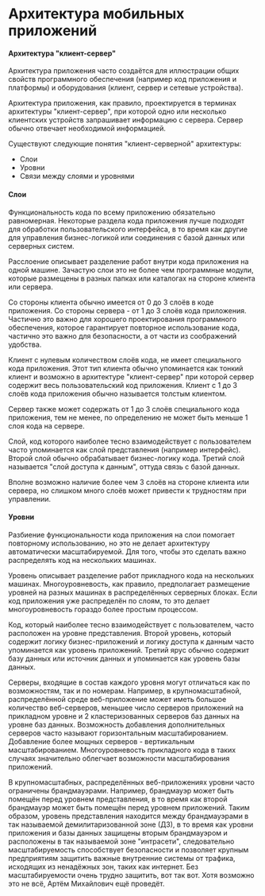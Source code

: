 # Архитектура мобильных приложений

#### Архитектура "клиент-сервер"

Архитектура приложения часто создаётся для иллюстрации общих свойств программного обеспечения (например код приложения и платформы) и оборудования (клиент, сервер и сетевые устройства).

Архитектура приложения, как правило, проектируется в терминах архитектуры "клиент-сервер", при которой одно или несколько клиентских устройств запрашивает информацию с сервера. Сервер обычно отвечает необходимой информацией.

Существуют следующие понятия "клиент-серверной" архитектуры:

- Слои 
- Уровни 
- Связи между слоями и уровнями

#### Слои

Функциональность кода по всему приложению обязательно равномерная. Некоторые раздела кода приложения лучше подходят для обработки пользовательского интерфейса, в то время как другие для управления бизнес-логикой или соединения с базой данных или серверных систем.

Расслоение описывает разделение работ внутри кода приложения на одной машине. Зачастую слои это не более чем программные модули, которые размещены в разных папках или каталогах на стороне клиента или сервера.

Со стороны клиента обычно имеется от 0 до 3 слоёв в коде приложения. Со стороны сервера - от 1 до 3 слоёв кода приложения. Частично это важно для  хорошего проектирования программного обеспечения, которое гарантирует повторное использование кода, частично это важно для безопасности, а от части из соображений удобства.

Клиент с нулевым количеством слоёв кода, не имеет специального кода приложения. Этот тип клиента обычно упоминается как тонкий клиент и возможно в архитектуре "клиент-сервер" при которой сервер содержит весь пользовательский код приложения. Клиент с 1 до 3 слоёв кода приложения обычно называется толстым клиентом.

Сервер также может содержать от 1 до 3 слоёв специального кода приложения, тем не менее, по определению не может быть меньше 1 слоя кода на сервере.

Слой, код которого наиболее тесно взаимодействует с пользователем часто упоминается как слой представления (например интерфейс). Второй слой обычно обрабатывает бизнес-логику кода. Третий слой называется "слой доступа к данным", оттуда связь с базой данных.

Вполне возможно наличие более чем 3 слоёв на стороне клиента или сервера, но слишком много слоёв может привести к трудностям при управлении.

#### Уровни

Разбиение функциональности кода приложения на слои помогает повторному использованию, но это не делает архитектуру автоматически масштабируемой. Для того, чтобы это сделать важно распределять код на нескольких машинах.

Уровень описывает разделение работ прикладного кода на нескольких машинах. Многоуровневость, как правило, предполагает размещение уровней на разных машинах в распределённых серверных блоках. Если код приложения уже распределён по слоям, то это делает многоуровневость гораздо более простым процессом.

Код, который наиболее тесно взаимодействует с пользователем, часто расположен на уровне представления. Второй уровень, который содержит логику бизнес-приложений и логику доступа к данным часто упоминается как уровень приложений. Третий ярус обычно содержит базу данных или источник данных и упоминается как уровень базы данных.

Серверы, входящие в состав каждого уровня могут отличаться как по возможностям, так и по номерам. Например, в крупномасштабной, распределённой среде веб-приложение может иметь большое количество веб-серверов, меньшее число серверов приложений на прикладном уровне и 2 кластеризованных серверов баз данных на уровне баз данных. Возможность добавления дополнительных серверов часто называют горизонтальным масштабированием. Добавление более мощных серверов - вертикальным масштабированием. Многоуровневость прикладного кода в таких случаях значительно облегчает возможности масштабирования приложений.

В крупномасштабных, распределённых веб-приложениях уровни часто ограничены брандмауэрами. Например, брандмауэр может быть помещён перед уровнем представления, в то время как второй брандмауэр может быть помещён перед уровнем приложений. Таким образом, уровень представления находится между брандмауэрами в так называемой демилитаризованной зоне (ДЗ), в то время как уровни приложения и базы данных защищены вторым брандмауэром и расположены в так называемой зоне "интрасети", следовательно масштабируемость способствует безопасности и позволяет крупным предприятиям защитить важные внутренние системы от трафика, исходящих из ненадёжных зон, таких как интернет. Без масштабируемости очень трудно защитить, вот так вот. Хотя возможно это не всё, Артём Михайлович ещё проведёт.